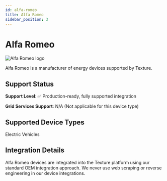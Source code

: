 ```yaml
---
id: alfa-romeo
title: Alfa Romeo
sidebar_position: 3
---
```


# Alfa Romeo

<div style={{ textAlign: 'center', margin: '20px 0' }}>
  <img 
    src="https://device.cms.texture.energy/logo/%20Alfa%20Romeo%20Icon.svg" 
    alt="Alfa Romeo logo" 
    style={{ maxWidth: '200px', maxHeight: '150px' }}
  />
</div>

Alfa Romeo is a manufacturer of energy devices supported by Texture.



## Support Status

**Support Level**: ✅ Production-ready, fully supported integration

**Grid Services Support**: N/A (Not applicable for this device type)

## Supported Device Types

Electric Vehicles

## Integration Details

Alfa Romeo devices are integrated into the Texture platform using our standard OEM integration approach. We never use web scraping or reverse engineering in our device integrations.




